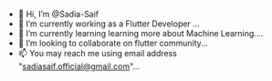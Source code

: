 - 👋 Hi, I’m @Sadia-Saif
- 👀 I’m currently working as a Flutter Developer ...
- 🌱 I’m currently learning learning more about Machine Learning....
- 💞️ I’m looking to collaborate on flutter community...
- 📫 You may reach me using email address "sadiasaif.official@gmail.com"...


<!---
Sadia-Saif/Sadia-Saif is a ✨ special ✨ repository because its `README.md` (this file) appears on your GitHub profile.
You can click the Preview link to take a look at your changes.
--->
